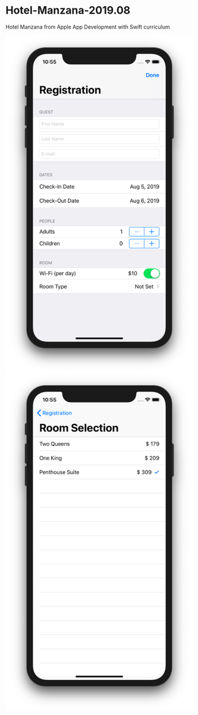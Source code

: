 # Hotel-Manzana-2019.08

Hotel Manzana from Apple App Development with Swift curriculum

![Main Screen](https://github.com/dbystruev/Hotel-Manzana-2019.08/blob/master/Hotel%20Manzana/App/Assets.xcassets/Screen1.imageset/Screen1.png?raw=true)
![Room Selection Screen](https://github.com/dbystruev/Hotel-Manzana-2019.08/blob/master/Hotel%20Manzana/App/Assets.xcassets/Screen2.imageset/Screen2.png?raw=true)
